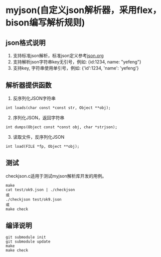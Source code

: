 # myjson(自定义json解析器，采用flex，bison编写解析规则)

## json格式说明
1. 支持标准json解析，标准json定义参考[json.org](https://www.json.org/json-zh.html)
2. 支持解析json字符串key无引号，例如: {id:1234, name: "yefeng"}
3. 支持key, 字符串使用单引号，例如: {'id':1234, 'name': 'yefeng'}

## 解析器提供函数
1. 反序列化JSON字符串
```
int loads(char const *const str, Object **obj);
```

2. 序列化JSON，返回字符串
```
int dumps(Object const *const obj, char *strjson);
```

3. 读取文件，反序列化JSON
```
int load(FILE *fp, Object **obj);
```


## 测试
checkjson.c适用于测试myjson解析库开发的用例。
```
make
cat test/ok9.json | ./checkjson
或
./checkjson test/ok9.json
或
make check
```


## 编译说明
```
git submodule init
git submodule update
make
make check
```